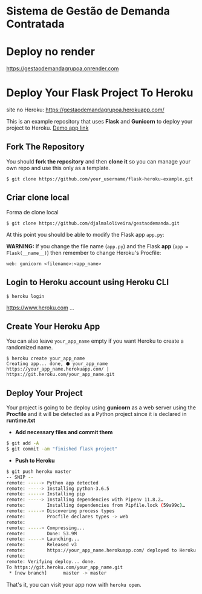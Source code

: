 # Sistema de Gestão de Demanda Contratada
#
# Deploy no render
https://gestaodemandagrupoa.onrender.com

# Deploy Your Flask Project To Heroku
site no Heroku:
https://gestaodemandagrupoa.herokuapp.com/


This is an example repository that uses **Flask** and **Gunicorn** to deploy your project to Heroku. [Demo app link](https://flask-basic-example.herokuapp.com/)

## Fork The Repository

You should **fork the repository** and then **clone it** so you can manage your own repo and use this only as a template.

```
$ git clone https://github.com/your_username/flask-heroku-example.git
```
## Criar clone local

Forma de clone local

```
$ git clone https://github.com/djalmaloliveira/gestaodemanda.git

```

At this point you should be able to modify the Flask app `app.py`:

**WARNING:** If you change the file name (`app.py`) and the Flask **app** (`app = Flask(__name__)`) then remember to change Heroku's Procfile:
```
web: gunicorn <filename>:<app_name>
```

## Login to Heroku account using Heroku CLI

```
$ heroku login
```
https://www.heroku.com
...

## Create Your Heroku App

You can also leave `your_app_name` empty if you want Heroku to create a randomized name.

```
$ heroku create your_app_name
Creating app... done, ⬢ your_app_name
https://your_app_name.herokuapp.com/ | https://git.heroku.com/your_app_name.git
```

## Deploy Your Project

Your project is going to be deploy using **gunicorn** as a web server using the **Procfile** and it will be detected as a Python project since it is declared in **runtime.txt**

* **Add necessary files and commit them**
```bash
$ git add -A
$ git commit -am "finished flask project"
```

* **Push to Heroku**
```bash
$ git push heroku master
-- SNIP --
remote: -----> Python app detected
remote: -----> Installing python-3.6.5
remote: -----> Installing pip
remote: -----> Installing dependencies with Pipenv 11.8.2…
remote:        Installing dependencies from Pipfile.lock (59a99c)…
remote: -----> Discovering process types
remote:        Procfile declares types -> web
remote:
remote: -----> Compressing...
remote:        Done: 53.9M
remote: -----> Launching...
remote:        Released v3
remote:        https://your_app_name.herokuapp.com/ deployed to Heroku
remote:
remote: Verifying deploy... done.
To https://git.heroku.com/your_app_name.git
 * [new branch]      master -> master
```

That's it, you can visit your app now with `heroku open`.
